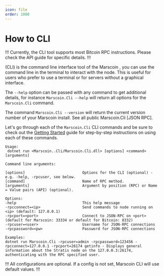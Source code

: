 ```yaml
---
icon: file
order: 1000
---
```

# How to CLI

!!!
Currently, the CLI tool supports most Bitcoin RPC instructions. Please check the API guide for specific details.
!!!

(CLI) is the command line interface tool of the Marscoin , you can use the command line in the terminal to interact with the node. This is useful for users who prefer to use a terminal or for servers without a graphical interface.

The `--help` option can be passed with any command to get additional details, for instance `Marscoin.Cli --help` will return all options for the `Marscoin.Cli` command.

The command `Marscoin.Cli --version` will return the current version number of your Marscoin install. See all public Marscoin.Cli [JSON RPC].

Let's go through each of the `Marscoin.Cli` CLI commands and be sure to check out the [Getting Started](/guides/configuration.md) guide for step-by-step instructions on using each of these commands.

```shell Marscoin.CLI
Usage:
 dotnet run <Marscoin..Cli/Marscoin.Cli.dll> [options] <command> [arguments]

Command line arguments:

[options]                          Options for the CLI (optional) - e.g. -help, -rpcuser, see below.
[command]                          Name of RPC method.
[arguments]                        Argument by position (RPC) or Name = Value pairs (API) (optional).

Options:
-help                              This help message
-rpcconnect=<ip>                   Send commands to node running on <ip> (default: 127.0.0.1)
-rpcport=<port>                    Connect to JSON-RPC on <port> (default for Marscoin: 33334 or default for Bitcoin: 8332)
-rpcuser=<user>                    Username for JSON-RPC connections
-rpcpassword=<pw>                  Password for JSON-RPC connections

Examples:
dotnet run Marscoin.Cli -rpcuser=admin -rpcpassword=123456 -rpcconnect=127.0.0.1 -rpcport=26174 getinfo - Displays general information about the Stratis node on the 127.0.0.3:26174, authenticating with the RPC specified user.
```

!!!
All configurations are optional. If a config is not set, Marscoin CLI will use default values.
!!!